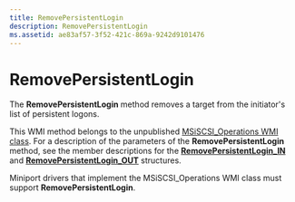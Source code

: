 ```yaml
---
title: RemovePersistentLogin
description: RemovePersistentLogin
ms.assetid: ae83af57-3f52-421c-869a-9242d9101476
---
```


# RemovePersistentLogin


The **RemovePersistentLogin** method removes a target from the initiator's list of persistent logons.

This WMI method belongs to the unpublished [MSiSCSI\_Operations WMI class](msiscsi-operations-wmi-class.md). For a description of the parameters of the **RemovePersistentLogin** method, see the member descriptions for the [**RemovePersistentLogin\_IN**](https://msdn.microsoft.com/library/windows/hardware/ff564003) and [**RemovePersistentLogin\_OUT**](https://msdn.microsoft.com/library/windows/hardware/ff564008) structures.

Miniport drivers that implement the MSiSCSI\_Operations WMI class must support **RemovePersistentLogin**.

 

 





